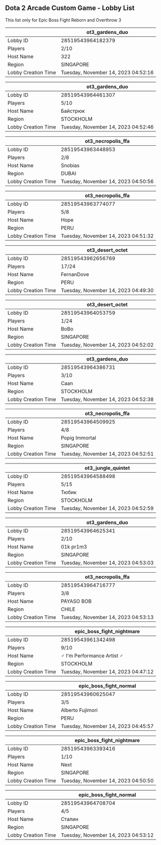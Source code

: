 ## Dota 2 Arcade Custom Game - Lobby List

This list only for Epic Boss Fight Reborn and Overthrow 3

|  | ot3_gardens_duo |
| ------ | ------ |
| Lobby ID | 28519543964182379 |
| Players | 2/10 |
| Host Name | 322 |
| Region | SINGAPORE |
| Lobby Creation Time | Tuesday, November 14, 2023 04:52:16 |


|  | ot3_gardens_duo |
| ------ | ------ |
| Lobby ID | 28519543964461307 |
| Players | 5/10 |
| Host Name | Байстрюк |
| Region | STOCKHOLM |
| Lobby Creation Time | Tuesday, November 14, 2023 04:52:46 |


|  | ot3_necropolis_ffa |
| ------ | ------ |
| Lobby ID | 28519543963448953 |
| Players | 2/8 |
| Host Name | Snobias |
| Region | DUBAI |
| Lobby Creation Time | Tuesday, November 14, 2023 04:50:56 |


|  | ot3_necropolis_ffa |
| ------ | ------ |
| Lobby ID | 28519543963774077 |
| Players | 5/8 |
| Host Name | Hope |
| Region | PERU |
| Lobby Creation Time | Tuesday, November 14, 2023 04:51:32 |


|  | ot3_desert_octet |
| ------ | ------ |
| Lobby ID | 28519543962656769 |
| Players | 17/24 |
| Host Name | FernanDove |
| Region | PERU |
| Lobby Creation Time | Tuesday, November 14, 2023 04:49:30 |


|  | ot3_desert_octet |
| ------ | ------ |
| Lobby ID | 28519543964053759 |
| Players | 1/24 |
| Host Name | BoBo |
| Region | SINGAPORE |
| Lobby Creation Time | Tuesday, November 14, 2023 04:52:02 |


|  | ot3_gardens_duo |
| ------ | ------ |
| Lobby ID | 28519543964386731 |
| Players | 3/10 |
| Host Name | Caan |
| Region | STOCKHOLM |
| Lobby Creation Time | Tuesday, November 14, 2023 04:52:38 |


|  | ot3_necropolis_ffa |
| ------ | ------ |
| Lobby ID | 28519543964509925 |
| Players | 4/8 |
| Host Name | Popig Immortal |
| Region | SINGAPORE |
| Lobby Creation Time | Tuesday, November 14, 2023 04:52:51 |


|  | ot3_jungle_quintet |
| ------ | ------ |
| Lobby ID | 28519543964588498 |
| Players | 5/15 |
| Host Name | Тюбик |
| Region | STOCKHOLM |
| Lobby Creation Time | Tuesday, November 14, 2023 04:52:59 |


|  | ot3_gardens_duo |
| ------ | ------ |
| Lobby ID | 28519543964625341 |
| Players | 2/10 |
| Host Name | $0$1k pr1m3 |
| Region | SINGAPORE |
| Lobby Creation Time | Tuesday, November 14, 2023 04:53:03 |


|  | ot3_necropolis_ffa |
| ------ | ------ |
| Lobby ID | 28519543964716777 |
| Players | 3/8 |
| Host Name | PAYASO BOB |
| Region | CHILE |
| Lobby Creation Time | Tuesday, November 14, 2023 04:53:13 |


|  | epic_boss_fight_nightmare |
| ------ | ------ |
| Lobby ID | 28519543961342498 |
| Players | 9/10 |
| Host Name | ♂ I'm Performance Artist ♂ |
| Region | STOCKHOLM |
| Lobby Creation Time | Tuesday, November 14, 2023 04:47:12 |


|  | epic_boss_fight_normal |
| ------ | ------ |
| Lobby ID | 28519543960625047 |
| Players | 3/5 |
| Host Name | Alberto Fujimori |
| Region | PERU |
| Lobby Creation Time | Tuesday, November 14, 2023 04:45:57 |


|  | epic_boss_fight_nightmare |
| ------ | ------ |
| Lobby ID | 28519543963393416 |
| Players | 1/10 |
| Host Name | Next |
| Region | SINGAPORE |
| Lobby Creation Time | Tuesday, November 14, 2023 04:50:50 |


|  | epic_boss_fight_normal |
| ------ | ------ |
| Lobby ID | 28519543964708704 |
| Players | 4/5 |
| Host Name | Сталин |
| Region | SINGAPORE |
| Lobby Creation Time | Tuesday, November 14, 2023 04:53:12 |


